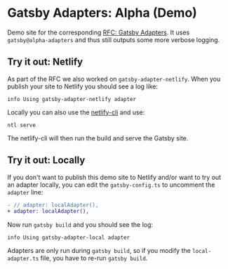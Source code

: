 # Gatsby Adapters: Alpha (Demo)

Demo site for the corresponding [RFC: Gatsby Adapters](#TODO). It uses `gatsby@alpha-adapters` and thus still outputs some more verbose logging.

## Try it out: Netlify

As part of the RFC we also worked on `gatsby-adapter-netlify`. When you publish your site to Netlify you should see a log like:

```shell
info Using gatsby-adapter-netlify adapter
```

Locally you can also use the [netlify-cli](https://github.com/netlify/cli) and use:

```shell
ntl serve
```

The netlify-cli will then run the build and serve the Gatsby site.

## Try it out: Locally

If you don't want to publish this demo site to Netlify and/or want to try out an adapter locally, you can edit the `gatsby-config.ts` to uncomment the `adapter` line:

```diff
- // adapter: localAdapter(),
+ adapter: localAdapter(),
```

Now run `gatsby build` and you should see the log:

```shell
info Using gatsby-adapter-local adapter
```

Adapters are only run during `gatsby build`, so if you modify the `local-adapter.ts` file, you have to re-run `gatsby build`.
